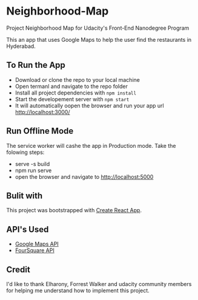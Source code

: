 # Neighborhood-Map

Project Neighborhood Map for Udacity's Front-End Nanodegree Program

This an app that uses Google Maps to help the user find the restaurants in Hyderabad.

## To Run the App
* Download or clone the repo to your local machine
* Open termanl and navigate to the repo folder
* Install all project dependencies with `npm install`
* Start the developement server with `npm start`
* It will automatically oopen the browser and run your app url [http://localhost:3000/](http://localhost:3000/)

## Run Offline Mode

The service worker will cashe the app in Production mode. Take the folowing steps:

* serve -s build
* npm run serve
* open the browser and navigate to [http://localhost:5000](http://localhost:5000)

## Bulit with
This project was bootstrapped with [Create React App](https://github.com/facebook/create-react-app).

## API's Used
- [Google Maps API](https://developers.google.com/maps/documentation/javascript/tutorial)
- [FourSquare API](https://developer.foursquare.com/docs/api/venues/details)

## Credit

I'd like to thank Elharony, Forrest Walker and udacity community members for helping me understand how to implement this project.

